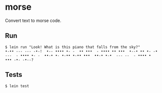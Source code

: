 # morse

Convert text to morse code.

## Run

```
$ lein run "Look! What is this piano that falls from the sky?"
•-•• --- --- -•-!  •-- •••• •- -  •• •••  - •••• •• •••  •--• •• •- -• ---  - •••• •- -  ••-• •- •-•• •-•• •••  ••-• •-•  --- --  - •••• •  ••• -•- -•--?
```

## Tests

```
$ lein test
```
